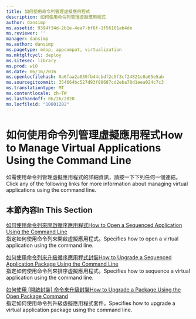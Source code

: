 ```yaml
---
title: 如何使用命令列管理虛擬應用程式
description: 如何使用命令列管理虛擬應用程式
author: dansimp
ms.assetid: 9394f34d-2b1e-4ea7-bf6f-1f56101ab4de
ms.reviewer: ''
manager: dansimp
ms.author: dansimp
ms.pagetype: mdop, appcompat, virtualization
ms.mktglfcycl: deploy
ms.sitesec: library
ms.prod: w10
ms.date: 06/16/2016
ms.openlocfilehash: 0a6faa2a830fb44cbdf2c5f3cf24821c0a65e5ab
ms.sourcegitcommit: 354664bc527d93f80687cd2eba70d1eea024c7c3
ms.translationtype: MT
ms.contentlocale: zh-TW
ms.lasthandoff: 06/26/2020
ms.locfileid: "10801282"
---
```

# <span data-ttu-id="270f3-103">如何使用命令列管理虛擬應用程式</span><span class="sxs-lookup"><span data-stu-id="270f3-103">How to Manage Virtual Applications Using the Command Line</span></span>


<span data-ttu-id="270f3-104">如需使用命令列管理虛擬應用程式的詳細資訊，請按一下下列任何一個連結。</span><span class="sxs-lookup"><span data-stu-id="270f3-104">Click any of the following links for more information about managing virtual applications using the command line.</span></span>

## <span data-ttu-id="270f3-105">本節內容</span><span class="sxs-lookup"><span data-stu-id="270f3-105">In This Section</span></span>


<a href="" id="how-to-open-a-sequenced-application-using-the-command-line"></a>[<span data-ttu-id="270f3-106">如何使用命令列來開啟循序應用程式</span><span class="sxs-lookup"><span data-stu-id="270f3-106">How to Open a Sequenced Application Using the Command Line</span></span>](how-to-open-a-sequenced-application-using-the-command-line.md)  
<span data-ttu-id="270f3-107">指定如何使用命令列來開啟虛擬應用程式。</span><span class="sxs-lookup"><span data-stu-id="270f3-107">Specifies how to open a virtual application using the command line.</span></span>

<a href="" id="how-to-upgrade-a-sequenced-application-package-using-the-command-line"></a>[<span data-ttu-id="270f3-108">如何使用命令列來升級循序應用程式封裝</span><span class="sxs-lookup"><span data-stu-id="270f3-108">How to Upgrade a Sequenced Application Package Using the Command Line</span></span>](how-to-upgrade-a-sequenced-application-package-using-the-command-line.md)  
<span data-ttu-id="270f3-109">指定如何使用命令列來排序虛擬應用程式。</span><span class="sxs-lookup"><span data-stu-id="270f3-109">Specifies how to sequence a virtual application using the command line.</span></span>

<a href="" id="how-to-upgrade-a-package-using-the-open-package-command"></a>[<span data-ttu-id="270f3-110">如何使用 [開啟封裝] 命令來升級封裝</span><span class="sxs-lookup"><span data-stu-id="270f3-110">How to Upgrade a Package Using the Open Package Command</span></span>](how-to-upgrade-a-package-using-the-open-package-command.md)  
<span data-ttu-id="270f3-111">指定如何使用命令列升級虛擬應用程式套件。</span><span class="sxs-lookup"><span data-stu-id="270f3-111">Specifies how to upgrade a virtual application package using the command line.</span></span>

 

 





